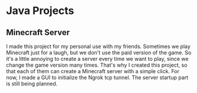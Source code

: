 # Java Projects

## Minecraft Server
I made this project for my personal use with my friends.
Sometimes we play Minecraft just for a laugh, but we don't use the paid version of the game. So it's a little annoying to create a server every time we want to play, since we change the game version many times. That's why I created this project, so that each of them can create a Minecraft server with a simple click. For now, I made a GUI to initialize the Ngrok tcp tunnel. The server startup part is still being planned.
